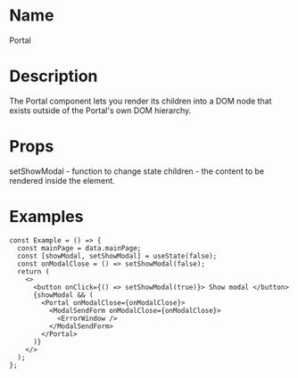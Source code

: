 # Name

Portal

# Description

The Portal component lets you render its children into a DOM node that exists
outside of the Portal's own DOM hierarchy.

# Props

setShowModal - function to change state children - the content to be rendered
inside the element.

# Examples

```tsx
const Example = () => {
  const mainPage = data.mainPage;
  const [showModal, setShowModal] = useState(false);
  const onModalClose = () => setShowModal(false);
  return (
    <>
      <button onClick={() => setShowModal(true)}> Show modal </button>
      {showModal && (
        <Portal onModalClose={onModalClose}>
          <ModalSendForm onModalClose={onModalClose}>
            <ErrorWindow />
          </ModalSendForm>
        </Portal>
      )}
    </>
  );
};
```
